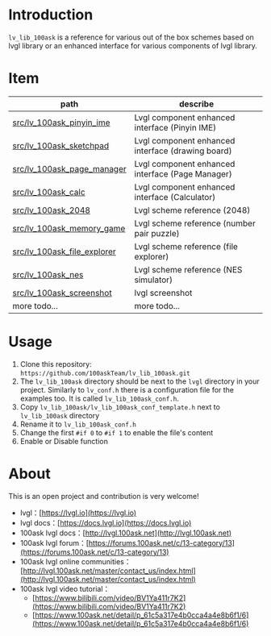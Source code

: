 
# Introduction
`lv_lib_100ask` is a reference for various out of the box schemes based on lvgl library or an enhanced interface for various components of lvgl library.

# Item
|  path   | describe  |
|  ----  | ----  |
| [src/lv_100ask_pinyin_ime](src/lv_100ask_pinyin_ime/README.md) | Lvgl component enhanced interface (Pinyin IME) |
| [src/lv_100ask_sketchpad](src/lv_100ask_sketchpad/README.md) | Lvgl component enhanced interface (drawing board) |
| [src/lv_100ask_page_manager](src/lv_100ask_page_manager/README.md) | Lvgl component enhanced interface (Page Manager) |
| [src/lv_100ask_calc](src/lv_100ask_calc/README.md) | Lvgl component enhanced interface (Calculator) 
| [src/lv_100ask_2048](src/lv_100ask_2048/README.md) | Lvgl scheme reference (2048) |
| [src/lv_100ask_memory_game](src/lv_100ask_memory_game/README.md) | Lvgl scheme reference (number pair puzzle) |
| [src/lv_100ask_file_explorer](src/lv_100ask_file_explorer/README.md) | Lvgl scheme reference (file explorer) |
| [src/lv_100ask_nes](src/lv_100ask_nes/README.md) | Lvgl scheme reference (NES simulator) |
| [src/lv_100ask_screenshot](src/lv_100ask_screenshot/README.md) | lvgl screenshot |
| more todo...  | more todo... |

# Usage

1. Clone this repository:  `https://github.com/100askTeam/lv_lib_100ask.git`
2. The `lv_lib_100ask` directory should be next to the `lvgl` directory in your project.
Similarly to `lv_conf.h` there is a configuration file for the examples too. It is called `lv_lib_100ask_conf.h`.
3. Copy `lv_lib_100ask/lv_lib_100ask_conf_template.h` next to `lv_lib_100ask` directory
4. Rename it to `lv_lib_100ask_conf.h`
5. Change the first `#if 0` to `#if 1` to enable the file's content
6. Enable or Disable function

# About
This is an open project and contribution is very welcome!

- lvgl：[https://lvgl.io](https://lvgl.io)
- lvgl docs：[https://docs.lvgl.io](https://docs.lvgl.io)
- 100ask lvgl docs：[http://lvgl.100ask.net](http://lvgl.100ask.net)
- 100ask lvgl forum：[https://forums.100ask.net/c/13-category/13](https://forums.100ask.net/c/13-category/13)
- 100ask lvgl online communities：[http://lvgl.100ask.net/master/contact_us/index.html](http://lvgl.100ask.net/master/contact_us/index.html)
- 100ask lvgl video tutorial：
    - [https://www.bilibili.com/video/BV1Ya411r7K2](https://www.bilibili.com/video/BV1Ya411r7K2)
    - [https://www.100ask.net/detail/p_61c5a317e4b0cca4a4e8b6f1/6](https://www.100ask.net/detail/p_61c5a317e4b0cca4a4e8b6f1/6)

